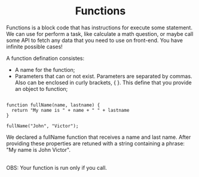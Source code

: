 <h1 align="center">Functions</h1>

Functions is a block code that has instructions for execute some statement.
We can use for perform a task, like calculate a math question, or maybe call some API to fetch any data that you need to use on front-end. You have infinite possible cases!

A function defination consistes:

- A name for the function;
- Parameters that can or not exist. Parameters are separated by commas. Also can be enclosed in curly brackets, { }. This define that you provide an object to function;

```

function fullName(name, lastname) {
  return "My name is " + name + " " + lastname
}

fullName("John", "Victor");
```

We declared a fullName function that receives a name and last name. After providing these properties are retuned with a string containing a phrase: "My name is John Victor".

<br>
OBS: Your function is run only if you call.
